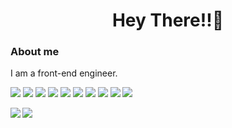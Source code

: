 
<h1 align="center">Hey There!!👋</h1>


<h3>About me</h3>

<p>
I am a front-end engineer.
  </p>


<p>
  <img src="https://img.shields.io/badge/-HTML5-333.svg?logo=html5&style=flat">
  <img src="https://img.shields.io/badge/-Css3-26a69a.svg?logo=css3&style=popout">
  <img src="https://img.shields.io/badge/-Sass-CC6699.svg?logo=sass&style=popout">
  <img src="https://img.shields.io/badge/-Javascript-F7DF1E.svg?logo=javascript&style=popout">
  <img src="https://img.shields.io/badge/-TypeScript-007ACC.svg?logo=typescript&style=flat">
  <img src="https://img.shields.io/badge/-React-61DAFB.svg?logo=react&style=popout">
  <img src="https://img.shields.io/badge/-Next.js-000000.svg?logo=next.js&style=popout">
  <img src="https://img.shields.io/badge/-Node.js-339933.svg?logo=node.js&style=popout">
  <img src="https://img.shields.io/badge/-Firebase-FFCA28.svg?logo=firebase&style=popout">
  <img src="https://img.shields.io/badge/-Supabase-76ff03.svg?logo=&style=popout">
</p>


<a href="https://github.com/anuraghazra/github-readme-stats">
  <img align="left" src="https://github-readme-stats.vercel.app/api?username=AkiUnleash&count_private=true&show_icons=true&theme=dracula" />
</a>
<a href="https://github.com/anuraghazra/github-readme-stats">
  <img align="left" src="https://github-readme-stats.vercel.app/api/top-langs/?username=AkiUnleash&layout=compact&theme=dracula" />
</a>
